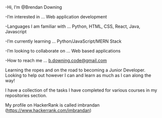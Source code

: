 -Hi, I’m @Brendan Downing

-I’m interested in ... Web application development

-Languages I am familiar with ... Python, HTML, CSS, React, Java, Javascript

-I’m currently learning ... Python/JavaScript/MERN Stack

-I’m looking to collaborate on ... Web based applications

-How to reach me ... b.downing.code@gmail.com

Learning the ropes and on the road to becoming a Junior Developer. Looking to help out however I can and learn as much as I can along the way!

I have a collection of the tasks I have completed for various courses in my repositories section.

My profile on HackerRank is called imbrandan (https://www.hackerrank.com/imbrandan)



